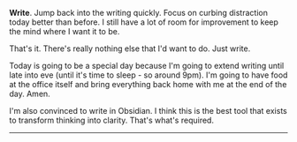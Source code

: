 **Write**. Jump back into the writing quickly. Focus on curbing distraction today better than before. I still have a lot of room for improvement to keep the mind where I want it to be.

That's it. There's really nothing else that I'd want to do. Just write.

Today is going to be a special day because I'm going to extend writing until late into eve (until it's time to sleep - so around 9pm). I'm going to have food at the office itself and bring everything back home with me at the end of the day. Amen.

I'm also convinced to write in Obsidian. I think this is the best tool that exists to transform thinking into clarity. That's what's required.

---

